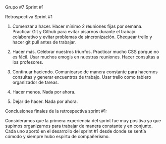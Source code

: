 Grupo #7
Sprint #1

Retrospectiva Sprint #1

1. Comenzar a hacer.
	Hacer mínimo 2 reuniones fijas por semana.
	Practicar Git y Github para evitar pisarnos durante el trabajo colaborativo y evitar problemas de sincronización.
	Chequear trello y hacer git pull antes de trabajar.

2. Hacer más.
	Celebrar nuestros triunfos. 
	Practicar mucho CSS porque no es fácil.
	Usar muchos emogis en nuestras reuniones.
	Hacer consultas a los profesores.

3. Continuar haciendo.
	Comunicarse de manera constante para hacernos consultas y generar encuentros de trabajo.
	Usar trello como tablero organizador de tareas.

4. Hacer menos.
	Nada por ahora.
5. Dejar de hacer.
	Nada por ahora.

Conclusiones finales de la retrospectiva sprint #1:

Consideramos que la primera experiencia del sprint fue muy positiva ya que supimos organizarnos para trabajar de manera constante y en conjunto. Cada uno aportó en el desarrollo del sprint #1 desde donde se sentía cómodo y siempre hubo espírtu de compañerismo.

